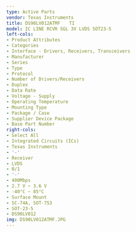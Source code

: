 ```yaml
---
type: Active Parts
vendor: Texas Instruments
title: DS90LV012ATMF　　TI
model: IC LINE RCVR SGL 3V LVDS SOT23-5
left-cols:
- Product Attributes
- Categories
- Interface - Drivers, Receivers, Transceivers
- Manufacturer
- Series
- Type
- Protocol
- Number of Drivers/Receivers
- Duplex
- Data Rate
- Voltage - Supply
- Operating Temperature
- Mounting Type
- Package / Case
- Supplier Device Package
- Base Part Number
right-cols:
- Select All
- Integrated Circuits (ICs)
- Texas Instruments
- '-'
- Receiver
- LVDS
- 0/1
- '-'
- 400Mbps
- 2.7 V ~ 3.6 V
- -40°C ~ 85°C
- Surface Mount
- SC-74A, SOT-753
- SOT-23-5
- DS90LV012
img: DS90LV012ATMF.JPG
---
```

